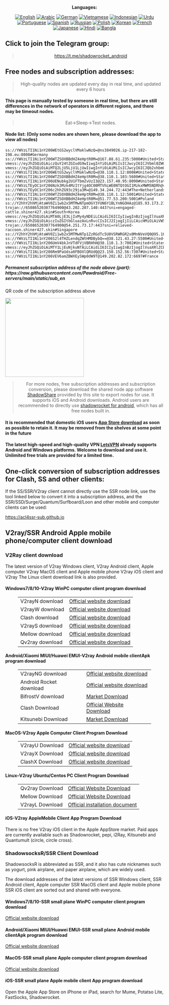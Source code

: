 
<div align="center">

**Languages:**

[![English](https://img.shields.io/badge/Language-English-red?style=for-the-badge)](README-en.md)
[![Arabic](https://img.shields.io/badge/Language-Arabic-red?style=for-the-badge)](README-ar.md)
[![German](https://img.shields.io/badge/Language-German-red?style=for-the-badge)](README-de.md)
[![Vietnamese](https://img.shields.io/badge/Language-Vietnamese-red?style=for-the-badge)](README-vi.md)
[![Indonesian](https://img.shields.io/badge/Language-Indonesian-red?style=for-the-badge)](README-id.md)
[![Urdu](https://img.shields.io/badge/Language-Urdu-red?style=for-the-badge)](README-ur-PK.md)
[![Portuguese](https://img.shields.io/badge/Language-Portuguese-red?style=for-the-badge)](README-pt-BR.md)
[![Spanish](https://img.shields.io/badge/Language-Spanish-red?style=for-the-badge)](README-es.md)
[![Russian](https://img.shields.io/badge/Language-Russian-red?style=for-the-badge)](README-ru.md)
[![Polish](https://img.shields.io/badge/Language-Polish-red?style=for-the-badge)](README-pl.md)
[![Korean](https://img.shields.io/badge/Language-Korean-red?style=for-the-badge)](README-ko-KR.md)
[![French](https://img.shields.io/badge/Language-French-red?style=for-the-badge)](README-fr.md)
[![Japanese](https://img.shields.io/badge/Language-Japanese-red?style=for-the-badge)](README-ja.md)
[![Hindi](https://img.shields.io/badge/Language-Hindi-red?style=for-the-badge)](README-hi.md)
[![Bangla](https://img.shields.io/badge/Language-Bangla-red?style=for-the-badge)](README-bn.md)

</div>
<h2>Click to join the Telegram group:</h2>
<blockquote>
<p style="text-align: center;"><a href="https://t.me/shadowrocket_android">https://t.me/shadowrocket_android</a></p>
</blockquote>
<h2>Free nodes and subscription addresses:</h2>
<blockquote>
<p style="text-align: center;">High-quality nodes are updated every day in real time, and updated every 6 hours</p>
</blockquote>
<h4>This page is manually tested by someone in real time, but there are still differences in the network of operators in different regions, and there may be timeout nodes.</h4>
<blockquote>
<p style="text-align: center;">Eat->Sleep->Test nodes.</p>
</blockquote>
<h4>Node list: (Only some nodes are shown here, please download the app to view all nodes)</h4>
    
```
ss://YWVzLTI1Ni1nY206WEtGS2wyclVMaklwNzQ=@ns3849026.ip-217-182-198.eu:8008#Germany
ss://YWVzLTI1Ni1nY206WTZSOXBBdHZ4eHptR0M=@167.88.61.235:5000#United+States
vmess://eyJhZGQiOiAiczQuY24tZGIudG9wIiwgInYiOiAiMiIsICJwcyI6ICJVbml0ZWQgU3RhdGVzIiwgInBvcnQiOiA4MCwgImlkIjogIjRiMzY2MjVjLWI5ZDktM2VhNi1hZWQ1LTg2ZDYyYzcwZTE2ZCIsICJhaWQiOiAiMCIsICJuZXQiOiAid3MiLCAidHlwZSI6ICIiLCAiaG9zdCI6ICIxMDAtMjEwLTE2NC0yMDUuczQuY24tZGIudG9wIiwgInBhdGgiOiAiL2RhYmFpLmluMTcyLjY0LjI3LjE1NyIsICJ0bHMiOiAiIn0=
vmess://eyJhZGQiOiAiMTQ2LjU5LjU1LjUwIiwgInYiOiAiMiIsICJwcyI6ICJQb2xhbmQiLCAicG9ydCI6IDQ0MywgImlkIjogIjAzZmNjNjE4LWI5M2QtNjc5Ni02YWVkLThhMzhjOTc1ZDU4MSIsICJhaWQiOiAiMCIsICJuZXQiOiAid3MiLCAidHlwZSI6ICIiLCAiaG9zdCI6ICJvLm1ldHVqaS5jb20iLCAicGF0aCI6ICIvbGlua3Z3cyIsICJ0bHMiOiAidGxzIn0=
ss://YWVzLTI1Ni1nY206WEtGS2wyclVMaklwNzQ=@38.110.1.12:8008#United+States
ss://YWVzLTI1Ni1nY206WTZSOXBBdHZ4eHptR0M=@38.110.1.103:5600#United+States
ss://YWVzLTI1Ni1nY206UENubkg2U1FTbmZvUzI3@23.157.40.95:8090#United+States
ss://YWVzLTEyOC1nY206Nzk3Mzk4MzItYjg4OC00MTVhLWE0NTQtOGI1MzkxMWM5NDRh@vps.200566.xyz:30332#Taiwan
ss://YWVzLTEyOC1nY206c2hhZG93c29ja3M=@149.34.244.72:443#The+Netherlands
ss://YWVzLTI1Ni1nY206WTZSOXBBdHZ4eHptR0M=@38.110.1.12:5001#United+States
ss://YWVzLTI1Ni1nY206WTZSOXBBdHZ4eHptR0M=@51.77.53.200:5001#Poland
ss://Y2hhY2hhMjAtaWV0Zi1wb2x5MTMwNTpmOGY3YUN6Y1BLYnNGOHAz@185.93.173.218:990#Bolivia
trojan://65086520307764900@43.202.207.140:443?sni=engaged-cattle.shiner427.skin#South+Korea
vmess://eyJhZGQiOiAiMTA0LjE3LjIxMy4yNDEiLCAidiI6ICIyIiwgInBzIjogIlVuaXRlZCBTdGF0ZXMiLCAicG9ydCI6IDgwLCAiaWQiOiAiZTY1NDMzMTktMDU3NC00MmFjLWI3NzgtMWM0MzI1ZDYyNmY1IiwgImFpZCI6ICIwIiwgIm5ldCI6ICJ3cyIsICJ0eXBlIjogIiIsICJob3N0IjogImNodW5jaHVhbi5rZWppeGlhb3FpNjY2LnN0b3JlIiwgInBhdGgiOiAiLyIsICJ0bHMiOiAiIn0=
vmess://eyJhZGQiOiAiczIuZGItbGluazAxLnRvcCIsICJ2IjogIjIiLCAicHMiOiAiVW5pdGVkIFN0YXRlcyIsICJwb3J0IjogODAsICJpZCI6ICI0YjM2NjI1Yy1iOWQ5LTNlYTYtYWVkNS04NmQ2MmM3MGUxNmQiLCAiYWlkIjogIjAiLCAibmV0IjogIndzIiwgInR5cGUiOiAiIiwgImhvc3QiOiAiMTAwLTU1LTYwLTE3NC5zMi5kYi1saW5rMDEudG9wIiwgInBhdGgiOiAiL2RhYmFpLmluMTcyLjY3LjYwLjE1NCIsICJ0bHMiOiAiIn0=
trojan://65086520307764900@54.251.73.17:443?sni=relieved-raccoon.shiner427.skin#Singapore
ss://Y2hhY2hhMjAtaWV0Zi1wb2x5MTMwNTp1ZzRGdTc5U0VSRWRGR2x0MnNVeVQ0@95.164.9.144:2927#Austria
ss://YWVzLTI1Ni1nY206S2l4THZLendqZWtHMDBybQ==@38.121.43.27:5500#United+States
ss://YWVzLTI1Ni1nY206UmV4bkJnVTdFVjVBRHhH@38.110.1.3:7002#United+States
vmess://eyJhZGQiOiAiMTY1LjEuNjkuNTAiLCAidiI6ICIyIiwgInBzIjogIlVuaXRlZCBTdGF0ZXMiLCAicG9ydCI6IDQ0MywgImlkIjogIjdhOGVjMDQ3LTY2MmItNGE5Zi1iODlmLWZkN2Q5N2VjYTkwZiIsICJhaWQiOiAiMCIsICJuZXQiOiAid3MiLCAidHlwZSI6ICIiLCAiaG9zdCI6ICJzaHN1cy4yNTY3MDkzOTQueHl6IiwgInBhdGgiOiAiL1JWcjhBTEZCc2dUZkJDIiwgInRscyI6ICJ0bHMifQ==
ss://YWVzLTI1Ni1nY206Rm9PaUdsa0FBOXlQRUdQ@23.150.152.56:7307#United+States
ss://YWVzLTI1Ni1nY206VEV6amZBWXEySWp0dW9T@149.202.82.172:6697#France
```
<h5>Permanent subscription address of the node above (part): https://raw.githubusercontent.com/Pawdroid/Free-servers/main/static/sub_en</h5>
<p>QR code of the subscription address above</p>
<img src='https://raw.githubusercontent.com/Pawdroid/Free-servers/main/static/sub_en.png' width=250 height=250>
<blockquote style='text-align: center;'>For more nodes, free subscription addresses and subscription conversion, please download the shared node app software <a href='https://shadowsharing.com'>ShadowShare</a> provided by this site to export nodes for use. It supports iOS and Android downloads. Android users are recommended to directly use <a href='https://github.com/Pawdroid/shadowrocket_for_android'>shadowrocket for android</a>, which has all free nodes built in. </blockquote>
<h4>It is recommended that domestic iOS users <a href='https://apps.apple.com/cn/app/shadowshare/id1612647259'>App Store download</a> as soon as possible to retain it. It may be removed from the shelves at some point in the future</h4>
<h4>The latest high-speed and high-quality VPN <a href='https://letsgovpn.com'>LetsVPN</a> already supports Android and Windows platforms. Welcome to download and use it. Unlimited free trials are provided for a limited time. </h4>
<div class="nv-content-wrap entry-content">
<h2>One-click conversion of subscription addresses for Clash, SS and other clients:</h2>
<p>If the SS/SSR/V2ray client cannot directly use the SSR node link, use the tool linked below to convert it into a subscription address, and the SSR/SSD/Surge/Quantum/Surfboard/Loon and other mobile and computer clients can be used:</p>
<p><a href="https://acl4ssr-sub.github.io" target="_blank" rel="noreferrer noopener nofollow">https://acl4ssr-sub.github.io</a></p>
<h2>V2ray/SSR Android Apple mobile phone/computer client download</h2>
<h3>V2Ray client download</h3>
<p>The latest version of V2ray Windows client, V2ray Android client, Apple computer V2ray MacOS client and Apple mobile phone V2ray iOS client and V2ray The Linux client download link is also provided. </p>
<h4>Windows7/8/10-<strong>V2ray WinPC computer client</strong> program download</h4>
<figure class="wp-block-table alignwide is-style-stripes"><table><tbody><tr><td>V2rayN download</td><td><a href="https://github.com/2dust/v2rayN/releases" target="_blank" rel="noreferrer noopener">Official website download</a></td></tr><tr><td>V2rayW download</td><td><a href="https://github.com/Cenmrev/V2RayW/releases" target="_blank" rel="noreferrer noopener">Official website download</a></td></tr><tr><td>Clash download</td><td><a href="https://github.com/Fndroid/clash_for_windows_pkg/releases" target="_blank" rel="noreferrer noopener">Official website download</a></td></tr><tr><td>V2rayS download</td><td><a href="https://github.com/Shinlor/V2RayS/releases" target="_blank" rel="noreferrer noopener">Official website download</a></td></tr><tr><td>Mellow download</td><td><a href="https://github.com/mellow-io/mellow/releases" target="_blank" rel="noreferrer noopener">Official website download</a></td></tr><tr><td>Qv2ray download</td><td><a href="https://github.com/Qv2ray/Qv2ray" target="_blank" rel="noreferrer noopener">Official website download</a></td></tr></tbody></table></figure>
<h4><strong>Android/Xiaomi MIUI/Huawei EMUI-V2ray Android mobile client</strong>Apk program download</h4>
<figure class="wp-block-table alignwide is-style-stripes"><table><tbody><tr><td>V2rayNG download</td><td><a href="https://github.com/2dust/v2rayNG/releases" target="_blank" rel="noreferrer noopener">Official website download</a></td></tr><tr><td>Android Rocket download</td><td><a href="https://github.com/Pawdroid/shadowrocket_for_android/releases" target="_blank" rel="noreferrer noopener">Official website download</a></td></tr><tr><td>BifrostV download</td><td><a rel="noreferrer noopener" href="https://www.appsapk.com/downloading/latest/com.github.dawndiy.bifrostv-0.6.8.apk" target="_blank">Market Download</a></td></tr><tr><td>Clash Download</td><td><a href="https://github.com/Kr328/ClashForAndroid/releases" target="_blank" rel="noreferrer noopener">Official Website Download</a></td></tr><tr><td>Kitsunebi Download</td><td><a rel="noreferrer noopener" href="https://apkpure.com/kitsunebi/fun.kitsunebi.kitsunebi4android" target="_blank">Market Download</a></td></tr></tbody></table></figure>
<h4><strong>MacOS-V2ray <strong>Apple Computer</strong> Client</strong> Program Download</h4>
<figure class="wp-block-table alignwide is-style-stripes"><table><tbody><tr><td>V2rayU Download</td><td><a href="https://github.com/yanue/V2rayU/releases" target="_blank" rel="noreferrer noopener">Official website download</a></td></tr><tr><td>V2rayX Download</td><td><a href="https://github.com/Cenmrev/V2RayX/releases" target="_blank" rel="noreferrer noopener">Official website download</a></td></tr><tr><td>ClashX Download</td><td><a href="https://github.com/yichengchen/clashX/releases" target="_blank" rel="noreferrer noopener">Official website download</a></td></tr></tbody></table></figure>
<h4><strong>Linux</strong>–<strong>V2ray Ubuntu/Centos PC Client</strong> Program Download</h4>
<figure class="wp-block-table alignwide is-style-stripes"><table><tbody><tr><td>Qv2ray Download</td><td><a href="https://github.com/Qv2ray/Qv2ray" target="_blank" rel="noreferrer noopener">Official Website Download</a></td></tr><tr><td>Mellow Download</td><td><a href="https://github.com/mellow-io/mellow/releases" target="_blank" rel="noreferrer noopener">Official Website Download</a></td></tr><tr><td>V2rayL Download</td><td><a rel="noreferrer noopener" href="https://github.com/jiangxufeng/v2rayL" target="_blank">Official installation document</a></td></tr></tbody></table></figure>
<h4>iOS-<strong>V2ray Apple<strong>Mobile Client</strong> App Program</strong> Download</h4>
<p>There is no free V2ray iOS client in the Apple AppStore market. Paid apps are currently available such as Shadowrocket, pepi, i2Ray, Kitsunebi and Quantumult (circle, circle cross). </p>
<h3>ShadowsocksR/SSR Client Download</h3>
<p>ShadowsocksR is abbreviated as SSR, and it also has cute nicknames such as yogurt, pink airplane, and paper airplane, which are widely used. </p>
<p>The download addresses of the latest versions of SSR Windows client, SSR Android client, Apple computer SSR MacOS client and Apple mobile phone SSR iOS client are sorted out and shared with everyone. </p>
<h4><strong>Windows7/8/10-<strong>SSR small plane WinPC computer client</strong> program download</strong></h4>
<p><a rel="noreferrer noopener" href="https://github.com/shadowsocksrr/shadowsocksr-csharp/releases" target="_blank">Official website download</a></p>
<h4><strong><strong>Android/Xiaomi MIUI/Huawei EMUI-SSR small plane Android mobile client</strong>Apk program download</strong></h4>
<p><a rel="noreferrer noopener" href="https://github.com/shadowsocksrr/shadowsocksr-android/releases" target="_blank">Official website download</a></p>
<h4><strong><strong>MacOS-SSR small plane Apple computer client</strong> program download</strong></h4>
<p><a href="https://github.com/qinyuhang/ShadowsocksX-NG-R/releases" target="_blank" rel="noreferrer noopener">Official website download</a></p>
<h4><strong>iOS-<strong>SSR small plane Apple mobile client App program</strong></strong> download</h4>
<p>Open the Apple App Store on iPhone or iPad, search for Mume, Potatso Lite, FastSocks, Shadowrocket. </p></div>
    